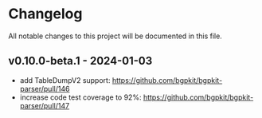 # Changelog

All notable changes to this project will be documented in this file.

## v0.10.0-beta.1 - 2024-01-03

* add TableDumpV2 support: https://github.com/bgpkit/bgpkit-parser/pull/146
* increase code test coverage to 92%: https://github.com/bgpkit/bgpkit-parser/pull/147